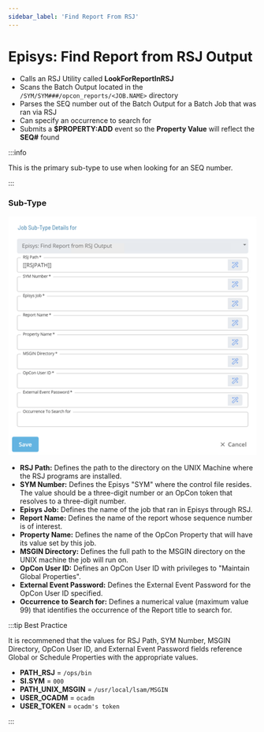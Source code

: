 ```yaml
---
sidebar_label: 'Find Report From RSJ'
---
```


# Episys: Find Report from RSJ Output

* Calls an RSJ Utility called **LookForReportInRSJ**
* Scans the Batch Output located in the ```/SYM/SYM###/opcon_reports/<JOB.NAME>``` directory
* Parses the SEQ number out of the Batch Output for a Batch Job that was ran via RSJ
* Can specify an occurrence to search for
* Submits a **$PROPERTY:ADD** event so the **Property Value** will reflect the **SEQ#** found

:::info

This is the primary sub-type to use when looking for an SEQ number.

:::

### Sub-Type

![](../static/imgbasic/FromRSJOutput.png)

* **RSJ Path:** Defines the path to the directory on the UNIX Machine where the RSJ programs are installed.
* **SYM Number:** Defines the Episys "SYM" where the control file resides. The value should be a three-digit number or an OpCon token that resolves to a three-digit number.
* **Episys Job:** Defines the name of the job that ran in Episys through RSJ.
* **Report Name:** Defines the name of the report whose sequence number is of interest.
* **Property Name:** Defines the name of the OpCon Property that will have its value set by this job.
* **MSGIN Directory:** Defines the full path to the MSGIN directory on the UNIX machine the job will run on.
* **OpCon User ID:** Defines an OpCon User ID with privileges to "Maintain Global Properties".
* **External Event Password:** Defines the External Event Password for the OpCon User ID specified.
* **Occurrence to Search for:** Defines a numerical value (maximum value 99) that identifies the occurrence of the Report title to search for.

:::tip Best Practice

It is recommened that the values for RSJ Path, SYM Number, MSGIN Directory, OpCon User ID, and External Event Password fields reference Global or Schedule Properties with the appropriate values. 

* **PATH_RSJ** = ```/ops/bin```
* **SI.SYM** = ```000```
* **PATH_UNIX_MSGIN** = ```/usr/local/lsam/MSGIN```
* **USER_OCADM** = ```ocadm```
* **USER_TOKEN** = ```ocadm's token```

:::
